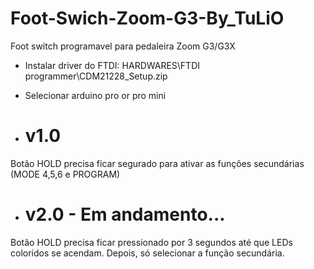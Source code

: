 # Foot-Swich-Zoom-G3-By_TuLiO
 Foot switch programavel para pedaleira Zoom G3/G3X
 
- Instalar driver do FTDI: HARDWARES\FTDI programmer\CDM21228_Setup.zip

- Selecionar arduino pro or pro mini

- # v1.0

Botão HOLD precisa ficar segurado para ativar as funções secundárias (MODE 4,5,6 e PROGRAM)

- # v2.0 - Em andamento...

Botão HOLD precisa ficar pressionado por 3 segundos até que LEDs coloridos se acendam.
Depois, só selecionar a função secundária.
